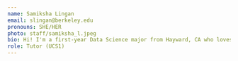 ```yaml
---
name: Samiksha Lingan
email: slingan@berkeley.edu
pronouns: SHE/HER
photo: staff/samiksha_l.jpeg
bio: Hi! I'm a first-year Data Science major from Hayward, CA who loves milk tea, rom-coms, and Berkeley squirrels! I'm super excited to meet you and I hope you enjoy Data 8 as much as I did! :)
role: Tutor (UCS1)
---
```

